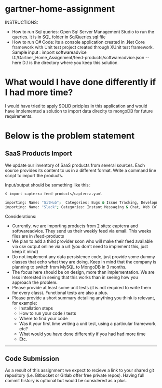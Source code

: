 # gartner-home-assignment
INSTRUCTIONS:
* How to run Sql queries: Open Sql Server Management Studio to run the queries. It is in SQL folder in SqlQueries.sql file
* How to run C# Code: Its a console application created in .Net Core framework with Unit test project created through XUnit test framework.
Sample input : import softwareadvice D:/Gartner_Home_Assignment/feed-products/softwareadvice.json -- here D:/ is the directory where you keep this solution.

# What would I have done differently if I had more time?
I would have tried to apply SOLID priciples in this application and would have implemented a solution to import data direclty to mongoDB for future requirements.


# Below is the problem statement


## SaaS Products Import

We update our inventory of SaaS products from several sources.  Each source provides its content to us in a different format.  Write a command line script to import the products.

Input/output should be something like this:
 
````bash
$ import capterra feed-products/capterra.yaml

importing: Name: "GitHub";  Categories: Bugs & Issue Tracking, Development Tools; Twitter: @github
importing: Name: "Slack"; Categories: Instant Messaging & Chat, Web Collaboration, Productivity; Twitter: @slackhq
````

Considerations:

- Currently, we are importing products from 2 sites: capterra and softwareadvice.  They send us their weekly feed via email.  This weeks files are in /feed-products
- We plan to add a third provider soon who will make their feed available via csv output online via a url (you don't need to implement this, just keep it mind)
- Do not implement any data persistence code, just provide some dummy classes that echo what they are doing.  Keep in mind that the company is planning to switch from MySQL to MongoDB in 3 months.
- The focus here should be on design, more than implementation.  We are less interested in seeing that this works than in seeing how you approach the problem.
- Please provide at least some unit tests (it is not required to write them for every class). Functional tests are also a plus.
- Please provide a short summary detailing anything you think is relevant, for example:
  - Installation steps
  - How to run your code / tests
  - Where to find your code
  - Was it your first time writing a unit test, using a particular framework, etc?
  - What would you have done differently if you had had more time
  - Etc.
* * * 

## Code Submission

As a result of this assignment we expect to recieve a link to your shared git repository (i.e. Bitbucket or Gitlab offer free private repos).
Having full commit history is optional but would be considered as a plus.

